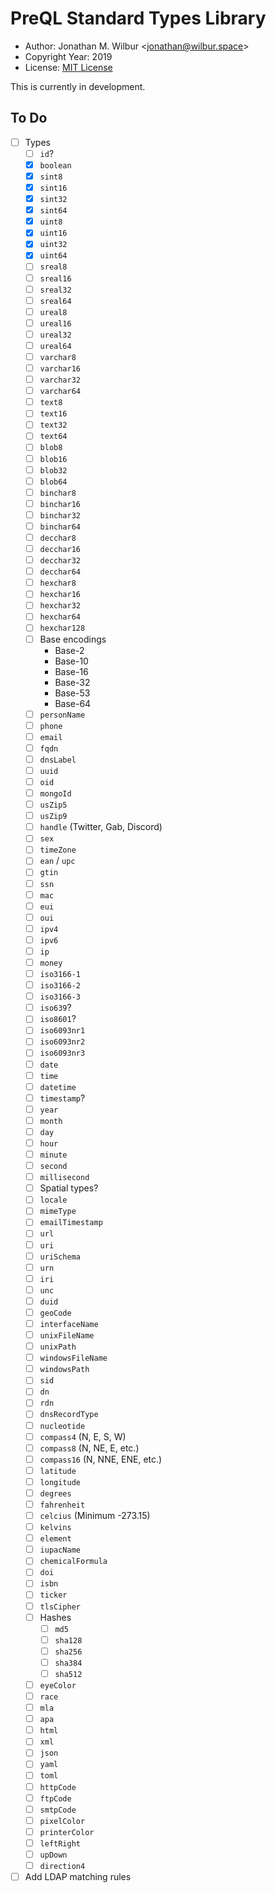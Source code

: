 # PreQL Standard Types Library

* Author: Jonathan M. Wilbur <[jonathan@wilbur.space](mailto:jonathan@wilbur.space)>
* Copyright Year: 2019
* License: [MIT License](https://mit-license.org/)

This is currently in development.

## To Do

- [ ] Types
  - [ ] `id`?
  - [x] `boolean`
  - [x] `sint8`
  - [x] `sint16`
  - [x] `sint32`
  - [x] `sint64`
  - [x] `uint8`
  - [x] `uint16`
  - [x] `uint32`
  - [x] `uint64`
  - [ ] `sreal8`
  - [ ] `sreal16`
  - [ ] `sreal32`
  - [ ] `sreal64`
  - [ ] `ureal8`
  - [ ] `ureal16`
  - [ ] `ureal32`
  - [ ] `ureal64`
  - [ ] `varchar8`
  - [ ] `varchar16`
  - [ ] `varchar32`
  - [ ] `varchar64`
  - [ ] `text8`
  - [ ] `text16`
  - [ ] `text32`
  - [ ] `text64`
  - [ ] `blob8`
  - [ ] `blob16`
  - [ ] `blob32`
  - [ ] `blob64`
  - [ ] `binchar8`
  - [ ] `binchar16`
  - [ ] `binchar32`
  - [ ] `binchar64`
  - [ ] `decchar8`
  - [ ] `decchar16`
  - [ ] `decchar32`
  - [ ] `decchar64`
  - [ ] `hexchar8`
  - [ ] `hexchar16`
  - [ ] `hexchar32`
  - [ ] `hexchar64`
  - [ ] `hexchar128`
  - [ ] Base encodings
    - Base-2
    - Base-10
    - Base-16
    - Base-32
    - Base-53
    - Base-64
  - [ ] `personName`
  - [ ] `phone`
  - [ ] `email`
  - [ ] `fqdn`
  - [ ] `dnsLabel`
  - [ ] `uuid`
  - [ ] `oid`
  - [ ] `mongoId`
  - [ ] `usZip5`
  - [ ] `usZip9`
  - [ ] `handle` (Twitter, Gab, Discord)
  - [ ] `sex`
  - [ ] `timeZone`
  - [ ] `ean` / `upc`
  - [ ] `gtin`
  - [ ] `ssn`
  - [ ] `mac`
  - [ ] `eui`
  - [ ] `oui`
  - [ ] `ipv4`
  - [ ] `ipv6`
  - [ ] `ip`
  - [ ] `money`
  - [ ] `iso3166-1`
  - [ ] `iso3166-2`
  - [ ] `iso3166-3`
  - [ ] `iso639`?
  - [ ] `iso8601`?
  - [ ] `iso6093nr1`
  - [ ] `iso6093nr2`
  - [ ] `iso6093nr3`
  - [ ] `date`
  - [ ] `time`
  - [ ] `datetime`
  - [ ] `timestamp`?
  - [ ] `year`
  - [ ] `month`
  - [ ] `day`
  - [ ] `hour`
  - [ ] `minute`
  - [ ] `second`
  - [ ] `millisecond`
  - [ ] Spatial types?
  - [ ] `locale`
  - [ ] `mimeType`
  - [ ] `emailTimestamp`
  - [ ] `url`
  - [ ] `uri`
  - [ ] `uriSchema`
  - [ ] `urn`
  - [ ] `iri`
  - [ ] `unc`
  - [ ] `duid`
  - [ ] `geoCode`
  - [ ] `interfaceName`
  - [ ] `unixFileName`
  - [ ] `unixPath`
  - [ ] `windowsFileName`
  - [ ] `windowsPath`
  - [ ] `sid`
  - [ ] `dn`
  - [ ] `rdn`
  - [ ] `dnsRecordType`
  - [ ] `nucleotide`
  - [ ] `compass4` (N, E, S, W)
  - [ ] `compass8` (N, NE, E, etc.)
  - [ ] `compass16` (N, NNE, ENE, etc.)
  - [ ] `latitude`
  - [ ] `longitude`
  - [ ] `degrees`
  - [ ] `fahrenheit`
  - [ ] `celcius` (Minimum -273.15)
  - [ ] `kelvins`
  - [ ] `element`
  - [ ] `iupacName`
  - [ ] `chemicalFormula`
  - [ ] `doi`
  - [ ] `isbn`
  - [ ] `ticker`
  - [ ] `tlsCipher`
  - [ ] Hashes
    - [ ] `md5`
    - [ ] `sha128`
    - [ ] `sha256`
    - [ ] `sha384`
    - [ ] `sha512`
  - [ ] `eyeColor`
  - [ ] `race`
  - [ ] `mla`
  - [ ] `apa`
  - [ ] `html`
  - [ ] `xml`
  - [ ] `json`
  - [ ] `yaml`
  - [ ] `toml`
  - [ ] `httpCode`
  - [ ] `ftpCode`
  - [ ] `smtpCode`
  - [ ] `pixelColor`
  - [ ] `printerColor`
  - [ ] `leftRight`
  - [ ] `upDown`
  - [ ] `direction4`
- [ ] Add LDAP matching rules